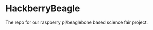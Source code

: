 HackberryBeagle
===============

The repo for our raspberry pi/beaglebone based science fair project.

